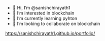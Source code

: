 - 👋 Hi, I’m @sanishchirayath1
- 👀 I’m interested in blockchain
- 🌱 I’m currently learning pyhton
- 💞️ I’m looking to collaborate on blockchain

https://sanishchirayath1.github.io/portfolio/
<!---
sanishchirayath1/sanishchirayath1 is a ✨ special ✨ repository because its `README.md` (this file) appears on your GitHub profile.
You can click the Preview link to take a look at your changes.
--->
